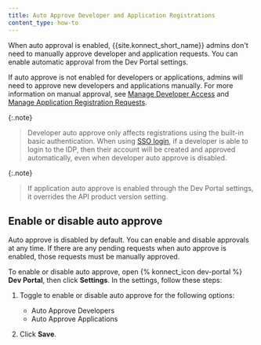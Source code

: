 ```yaml
---
title: Auto Approve Developer and Application Registrations
content_type: how-to
---
```


When auto approval is enabled, {{site.konnect_short_name}} admins don't
need to manually approve developer and application requests. You can enable automatic approval from the Dev Portal settings.

If auto approve is not enabled for developers or applications, admins will need to approve new developers and applications manually. For more information on manual approval, see [Manage Developer Access](/konnect/dev-portal/access-and-approval/manage-devs/) and [Manage Application Registration Requests](/konnect/dev-portal/access-and-approval/manage-app-reg-requests/).

{:.note}
> Developer auto approve only affects registrations using the built-in basic authentication. When using [SSO login](/konnect/dev-portal/dev-reg/#sso), if a developer is able to login to the IDP, then their account will be created and approved automatically, even when developer auto approve is disabled.

{:.note}
> If application auto approve is enabled through the Dev Portal settings, it overrides the API product version setting.

## Enable or disable auto approve

Auto approve is disabled by default. You can enable and disable approvals at any time. If there are any pending requests when auto approve is enabled, those requests must be manually approved.

To enable or disable auto approve, open {% konnect_icon dev-portal %}
 **Dev Portal**, then click **Settings**. In the settings, follow these steps:

1. Toggle to enable or disable auto approve for the following options:
      * Auto Approve Developers
      * Auto Approve Applications

2. Click **Save**.
